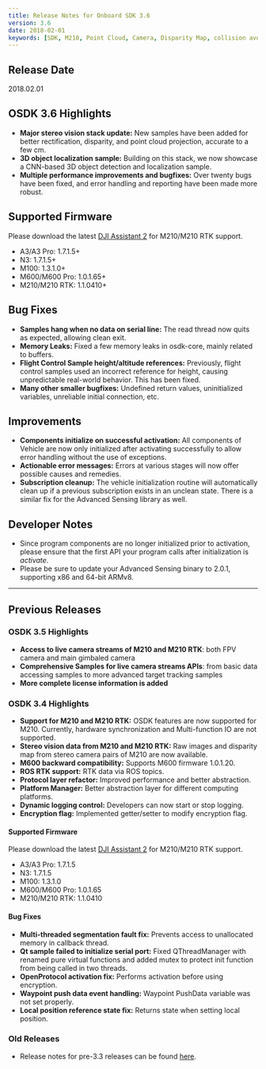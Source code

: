 ```yaml
---
title: Release Notes for Onboard SDK 3.6
version: 3.6
date: 2018-02-01
keywords: [SDK, M210, Point Cloud, Camera, Disparity Map, collision avoidance]
---
```


## Release Date

2018.02.01

## OSDK 3.6 Highlights

- **Major stereo vision stack update:** New samples have been added for better rectification, disparity, and point cloud projection, accurate to a few cm.
- **3D object localization sample:** Building on this stack, we now showcase a CNN-based 3D object detection and localization sample.
- **Multiple performance improvements and bugfixes:** Over twenty bugs have been fixed, and error handling and reporting have been made more robust.

## Supported Firmware

Please download the latest [DJI Assistant 2](https://www.dji.com/matrice-200-series/info#downloads) for M210/M210 RTK support.

- A3/A3 Pro: 1.7.1.5+
- N3: 1.7.1.5+
- M100: 1.3.1.0+
- M600/M600 Pro: 1.0.1.65+
- M210/M210 RTK: 1.1.0410+

## Bug Fixes

- **Samples hang when no data on serial line:** The read thread now quits as expected, allowing clean exit.
- **Memory Leaks:** Fixed a few memory leaks in osdk-core, mainly related to buffers.
- **Flight Control Sample height/altitude references:** Previously, flight control samples used an incorrect reference for height, causing unpredictable real-world behavior. This has been fixed.
- **Many other smaller bugfixes:** Undefined return values, uninitialized variables, unreliable initial connection, etc.

## Improvements

- **Components initialize on successful activation:** All components of Vehicle are now only initialized after activating successfully to allow error handling without the use of exceptions.
- **Actionable error messages:** Errors at various stages will now offer possible causes and remedies.
- **Subscription cleanup:** The vehicle initialization routine will automatically clean up if a previous subscription exists in an unclean state. There is a similar fix for the Advanced Sensing library as well.

## Developer Notes
- Since program components are no longer initialized prior to activation, please ensure that the first API your program calls after initialization is *activate*.
- Please be sure to update your Advanced Sensing binary to 2.0.1, supporting x86 and 64-bit ARMv8.

<hr>

## Previous Releases

### OSDK 3.5 Highlights

- **Access to live camera streams of M210 and M210 RTK**: both FPV camera and main gimbaled camera
- **Comprehensive Samples for live camera streams APIs**: from basic data accessing samples to more advanced target tracking samples
- **More complete license information is added**

### OSDK 3.4 Highlights

- **Support for M210 and M210 RTK:** 
OSDK features are now supported for M210. Currently, hardware synchronization and Multi-function IO are not supported.
- **Stereo vision data from M210 and M210 RTK:** Raw images and disparity map from stereo camera pairs of M210 are now available.
- **M600 backward compatibility:** Supports M600 firmware 1.0.1.20.
- **ROS RTK support:** RTK data via ROS topics.
- **Protocol layer refactor:** Improved performance and better abstraction.
- **Platform Manager:** Better abstraction layer for different computing platforms.
- **Dynamic logging control:** Developers can now start or stop logging.
- **Encryption flag:** Implemented getter/setter to modify encryption flag.

#### Supported Firmware

Please download the latest [DJI Assistant 2](https://www.dji.com/matrice-200-series/info#downloads) for M210/M210 RTK support.

- A3/A3 Pro: 1.7.1.5
- N3: 1.7.1.5
- M100: 1.3.1.0
- M600/M600 Pro: 1.0.1.65
- M210/M210 RTK: 1.1.0410

#### Bug Fixes

- **Multi-threaded segmentation fault fix:** Prevents access to unallocated memory in callback thread.
- **Qt sample failed to initialize serial port:** Fixed QThreadManager with renamed pure virtual functions and added mutex to protect init function from being called in two threads.
- **OpenProtocol activation fix:** Performs activation before using encryption.
- **Waypoint push data event handling:** Waypoint PushData variable was not set properly.
- **Local position reference state fix:** Returns state when setting local position.

### Old Releases

- Release notes for pre-3.3 releases can be found [here](../M100-Docs/old-release-notes.html).

